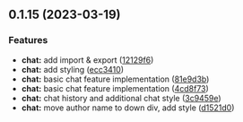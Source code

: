 ## 0.1.15 (2023-03-19)


### Features

* **chat:** add import & export ([12129f6](https://github.com/Unnamed-GameDev-Studio/daedalus-homeport/commit/12129f609f001ac0a521fb5f306f0b2599d2140e))
* **chat:** add styling ([ecc3410](https://github.com/Unnamed-GameDev-Studio/daedalus-homeport/commit/ecc3410342bfa01598df827883808a426d2bd647))
* **chat:** basic chat feature implementation ([81e9d3b](https://github.com/Unnamed-GameDev-Studio/daedalus-homeport/commit/81e9d3ba2a1b21304e820e6e28335ef024042765))
* **chat:** basic chat feature implementation ([4cd8f73](https://github.com/Unnamed-GameDev-Studio/daedalus-homeport/commit/4cd8f73cc6e0efa047c591f462f145d91a66143f))
* **chat:** chat history and additional chat style ([3c9459e](https://github.com/Unnamed-GameDev-Studio/daedalus-homeport/commit/3c9459efebebb57919cab437ae2f74c04508997d))
* **chat:** move author name to down div, add style ([d1521d0](https://github.com/Unnamed-GameDev-Studio/daedalus-homeport/commit/d1521d056465fe37401bc61e34f980cbc50cfb36))



